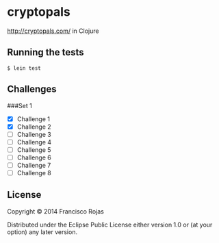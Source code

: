 # cryptopals

http://cryptopals.com/ in Clojure

## Running the tests

    $ lein test

## Challenges

###Set 1

- [x] Challenge 1
- [x] Challenge 2
- [ ] Challenge 3
- [ ] Challenge 4
- [ ] Challenge 5
- [ ] Challenge 6
- [ ] Challenge 7
- [ ] Challenge 8

## License

Copyright © 2014 Francisco Rojas

Distributed under the Eclipse Public License either version 1.0 or (at
your option) any later version.
